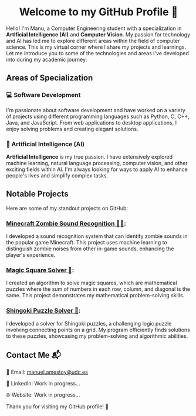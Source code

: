 <h1 align="center">Welcome to my GitHub Profile 🚀</h1>


Hello! I'm Manu, a Computer Engineering student with a specialization in **Artificial Intelligence (AI)** and **Computer Vision**. My passion for technology and AI has led me to explore different areas within the field of computer science. This is my virtual corner where I share my projects and learnings. Let me introduce you to some of the technologies and areas I've developed into during my academic journey:

<!-- [![Top Langs](https://github-readme-stats.vercel.app/api/top-langs/?username=manuamest&layout=compact)](https://github.com/anuraghazra/github-readme-stats) -->

## Areas of Specialization
### 💻 Software Development
I'm passionate about software development and have worked on a variety of projects using different programming languages such as Python, C, C++, Java, and JavaScript. From web applications to desktop applications, I enjoy solving problems and creating elegant solutions.

### 🤖 Artificial Intelligence (AI)
**Artificial Intelligence** is my true passion. I have extensively explored machine learning, natural language processing, computer vision, and other exciting fields within AI. I'm always looking for ways to apply AI to enhance people's lives and simplify complex tasks.
<!--
### 👁️ Computer Vision
**Computer Vision** is a fascinating field that I have dedicated considerable time to. I've worked on projects involving sound classification, object detection, and pattern recognition using cutting-edge computer vision techniques and frameworks.
-->
## Notable Projects
Here are some of my standout projects on GitHub:

### [Minecraft Zombie Sound Recognition 🧟‍♂️]((https://github.com/manuamest/AA)):
I developed a sound recognition system that can identify zombie sounds in the popular game Minecraft. This project uses machine learning to distinguish zombie noises from other in-game sounds, enhancing the player's experience.

### [Magic Square Solver 🧮](https://github.com/manuamest/MagicSquare):
I created an algorithm to solve magic squares, which are mathematical puzzles where the sum of numbers in each row, column, and diagonal is the same. This project demonstrates my mathematical problem-solving skills.

### [Shingoki Puzzle Solver 🧩](https://github.com/manuamest/ShingokiSolver):
I developed a solver for Shingoki puzzles, a challenging logic puzzle involving connecting points on a grid. My program efficiently finds solutions to these puzzles, showcasing my problem-solving and algorithmic abilities.
<!--
### Custom Computer Vision Filters 📸 (private): 
In this project, I built custom computer vision filters from scratch. I experimented with image processing techniques to create unique and creative filters, demonstrating my skills in image manipulation.

### Natural Language Processing Tool 📝 (private): 
I created a natural language processing tool that can analyze and extract insights from textual data. This project includes sentiment analysis, text summarization, and keyword extraction, highlighting my expertise in **NLP**.
-->
<!--
## Continuous Learning 📚
I'm always on the lookout for opportunities to learn and grow in the fields of computer science, **artificial intelligence**, and **computer vision**. My goal is to contribute to exciting projects and collaborate with individuals who share a passion for technology.

Feel free to explore my repositories and projects! If you have any questions or exciting ideas, don't hesitate to reach out to me. I'm excited about what the future holds in the realms of computer science and AI! 👨‍💻🤖
-->

## Contact Me 📬
📧 Email: [manuel.amestoy@udc.es](mailto:manuel.amestoy@udc.es)

💼 LinkedIn: Work in progress...

🌐 Website: Work in progress...

Thank you for visiting my GitHub profile! 🙌
